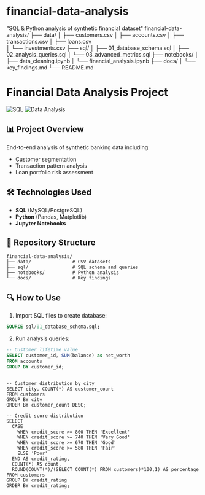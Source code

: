# financial-data-analysis
"SQL &amp; Python analysis of synthetic financial dataset"
financial-data-analysis/
├── data/
│   ├── customers.csv
│   ├── accounts.csv
│   ├── transactions.csv
│   ├── loans.csv	
│   └── investments.csv
├── sql/
│   ├── 01_database_schema.sql
│   ├── 02_analysis_queries.sql
│   └── 03_advanced_metrics.sql
├── notebooks/
│   ├── data_cleaning.ipynb
│   └── financial_analysis.ipynb
├── docs/
│   └── key_findings.md
└── README.md


# Financial Data Analysis Project

![SQL](https://img.shields.io/badge/SQL-Expert-blue)
![Data Analysis](https://img.shields.io/badge/Analysis-Financial-green)

## 📊 Project Overview
End-to-end analysis of synthetic banking data including:
- Customer segmentation
- Transaction pattern analysis
- Loan portfolio risk assessment

## 🛠️ Technologies Used
- **SQL** (MySQL/PostgreSQL)
- **Python** (Pandas, Matplotlib)
- **Jupyter Notebooks**

## 📂 Repository Structure
```
financial-data-analysis/
├── data/               # CSV datasets
├── sql/                # SQL schema and queries
├── notebooks/          # Python analysis
└── docs/               # Key findings
```

## 🔍 How to Use
1. Import SQL files to create database:
```sql
SOURCE sql/01_database_schema.sql;
```

2. Run analysis queries:
```sql
-- Customer lifetime value
SELECT customer_id, SUM(balance) as net_worth 
FROM accounts 
GROUP BY customer_id;
```
```

-- Customer distribution by city
SELECT city, COUNT(*) AS customer_count
FROM customers
GROUP BY city
ORDER BY customer_count DESC;

-- Credit score distribution
SELECT 
  CASE 
    WHEN credit_score >= 800 THEN 'Excellent'
    WHEN credit_score >= 740 THEN 'Very Good'
    WHEN credit_score >= 670 THEN 'Good'
    WHEN credit_score >= 580 THEN 'Fair'
    ELSE 'Poor' 
  END AS credit_rating,
  COUNT(*) AS count,
  ROUND(COUNT(*)/(SELECT COUNT(*) FROM customers)*100,1) AS percentage
FROM customers
GROUP BY credit_rating
ORDER BY credit_rating;
```
